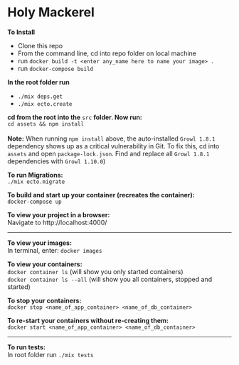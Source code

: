 # Holy Mackerel

**To Install**

* Clone this repo
* From the command line, cd into repo folder on local machine
* run `docker build -t <enter any_name here to name your image> .`
* run `docker-compose build`

**In the root folder run**
* `./mix deps.get`
* `./mix ecto.create`  

**cd from the root into the** `src` **folder. Now run:**  
`cd assets && npm install`  
&nbsp;  
**Note:** When running `npm install` above, the auto-installed `Growl 1.8.1` dependency shows up as a critical vulnerability in Git. To fix this, cd into `assets` and open `package-lock.json`.  Find and replace all `Growl 1.8.1` dependencies with `Growl 1.10.0`)  

**To run Migrations:**  
`./mix ecto.migrate`  

**To build and start up your container (recreates the container):**  
`docker-compose up`  

**To view your project in a browser:**  
Navigate to http://localhost:4000/
___

**To view your images:**  
In terminal, enter: `docker images`  

**To view your containers:**  
`docker container ls` (will show you only started containers)  
`docker container ls --all` (will show you all containers, stopped and started)  

**To stop your containers:**  
`docker stop <name_of_app_container> <name_of_db_container>`  

**To re-start your containers without re-creating them:**  
`docker start <name_of_app_container> <name_of_db_container>`  
___

**To run tests:**  
In root folder run
`./mix tests`
